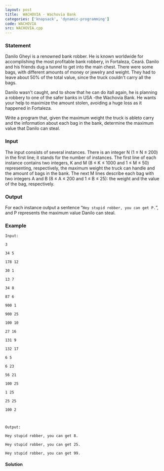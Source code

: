 ```yaml
---
layout: post
title:  WACHOVIA - Wachovia Bank
categories: ['knapsack', 'dynamic-programming']
code: WACHOVIA
src: WACHOVIA.cpp
---
```


### **Statement**

Danilo Gheyi is a renowned bank robber. He is known worldwide for
accomplishing the most profitable bank robbery, in Fortaleza, Ceará. Danilo
and his friends dug a tunnel to get into the main chest. There were some bags,
with different amounts of money or jewelry and weight. They had to leave about
50% of the total value, since the truck couldn't carry all the bags.

Danilo wasn't caught, and to show that he can do itall again, he is planning a
robbery to one of the safer banks in USA -the Wachovia Bank. He wants your
help to maximize the amount stolen, avoiding a huge loss as it happened in
Fortaleza.

Write a program that, given the maximum weight the truck is ableto carry and
the information about each bag in the bank, determine the maximum value that
Danilo can steal.

### Input

The input consists of several instances. There is an integer N (1 ≤ N ≤ 200)
in the first line; it stands for the number of instances. The first line of
each instance contains two integers, K and M (8 ≤ K ≤ 1000 and 1 ≤ M ≤ 50)
representing, respectively, the maximum weight the truck can handle and the
amount of bags in the bank. The next M lines describe each bag with two
integers A and B (8 ≤ A ≤ 200 and 1 ≤ B ≤ 25): the weight and the value of the
bag, respectively.

### Output

For each instance output a sentence “`Hey stupid robber, you can get P.`”, and
P represents the maximum value Danilo can steal.

### Example

    
    
    Input:
    3
    34 5
    178 12
    30 1
    13 7
    34 8
    87 6
    900 1
    900 25
    100 10
    27 16
    131 9
    132 17
    6 5
    6 23
    56 21
    100 25
    1 25
    25 25
    100 2
    
    Output:
    Hey stupid robber, you can get 8.
    Hey stupid robber, you can get 25.
    Hey stupid robber, you can get 99.



#### **Solution**



